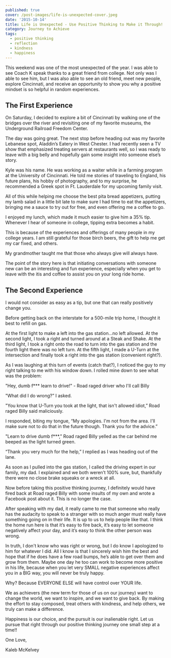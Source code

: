 ```yaml
---
published: true
cover: /post-images/life-is-unexpected-cover.jpeg
date: '2015-10-14'
title: Life is Unexpected - Use Positive Thinking to Make it Through!
category: Journey to Achieve
tags:
  - positive thinking
  - reflection
  - kindness
  - happiness
---
```

This weekend was one of the most unexpected of the year. I was able to see Coach K speak thanks to a great friend from college. Not only was I able to see him, but I was also able to see an old friend, meet new people, explore Cincinnati, and receive an opportunity to show you why a positive mindset is so helpful in random experiences.

## The First Experience

On Saturday, I decided to explore a bit of Cincinnati by walking one of the bridges over the river and revisiting one of my favorite museums, the Underground Railroad Freedom Center.

The day was going great. The next stop before heading out was my favorite Lebanese spot, Aladdin’s Eatery in West Chester. I had recently seen a TV show that emphasized treating servers at restaurants well, so I was ready to leave with a big belly and hopefully gain some insight into someone else’s story.

Kyle was his name. He was working as a waiter while in a farming program at the University of Cincinnati. He told me stories of traveling to England, his future plans, his hobby of photography, and to my surprise, he recommended a Greek spot in Ft. Lauderdale for my upcoming family visit.

All of this while helping me choose the best pita bread appetizers, putting my lamb salad in a little bit late to make sure I had time to eat the appetizers, bringing me a sauce to try out for free, and even offering me a coffee to go.

I enjoyed my lunch, which made it much easier to give him a 35% tip. Whenever I hear of someone in college, tipping extra becomes a habit.

This is because of the experiences and offerings of many people in my college years. I am still grateful for those birch beers, the gift to help me get my car fixed, and others.

My grandmother taught me that those who always give will always have.

The point of the story here is that initiating conversations with someone new can be an interesting and fun experience, especially when you get to leave with the itis and coffee to assist you on your long ride home.

## The Second Experience

I would not consider as easy as a tip, but one that can really positively change you.

Before getting back on the interstate for a 500-mile trip home, I thought it best to refill on gas.

At the first light to make a left into the gas station...no left allowed. At the second light, I took a right and turned around at a Steak and Shake. At the third light, I took a right onto the road to turn into the gas station and the fourth light there was no left turn. At the fifth light, I made a U-Turn at the intersection and finally took a right into the gas station (convenient right?).

As I was laughing at this turn of events (catch that?), I noticed the guy to my right talking to me with his window down. I rolled mine down to see what was the problem:

"Hey, dumb f\*\** learn to drive!" - Road raged driver who I'll call Billy

"What did I do wrong?” I asked.

"You know that U-Turn you took at the light, that isn't allowed idiot,” Road raged Billy said maliciously.

I responded, biting my tongue, “My apologies. I'm not from the area. I'll make sure not to do that in the future though. Thank you for the advice.”

"Learn to drive dumb f\*\**,” Road raged Billy yelled as the car behind me beeped as the light turned green.

“Thank you very much for the help,” I replied as I was heading out of the lane.

As soon as I pulled into the gas station, I called the driving expert in our family, my dad. I explained and we both weren’t 100% sure, but, thankfully there were no close brake squeaks or a wreck at all.

Now before taking this positive thinking journey, I definitely would have fired back at Road raged Billy with some insults of my own and wrote a Facebook post about it. This is no longer the case.

After speaking with my dad, it really came to me that someone who really has the audacity to speak to a stranger with so much anger must really have something going on in their life. It is up to us to help people like that. I think the home run here is that it’s easy to fire back, it’s easy to let someone negatively affect your day, and it’s easy to think the other person was wrong.

In truth, I don't know who was right or wrong, but I do know I apologized to him for whatever I did. All I know is that I sincerely wish him the best and hope that if he does have a few road bumps, he’s able to get over them and grow from them. Maybe one day he too can work to become more positive in his life, because when you let very SMALL negative experiences affect you in a BIG way, you will never be truly happy.

Why? Because EVERYONE ELSE will have control over YOUR life.

We as achievers (the new term for those of us on our journey) want to change the world, we want to inspire, and we want to give back. By making the effort to stay composed, treat others with kindness, and help others, we truly can make a difference.

Happiness is our choice, and the pursuit is our inalienable right. Let us pursue that right through our positive thinking journey one small step at a time!!

One Love,

Kaleb McKelvey
